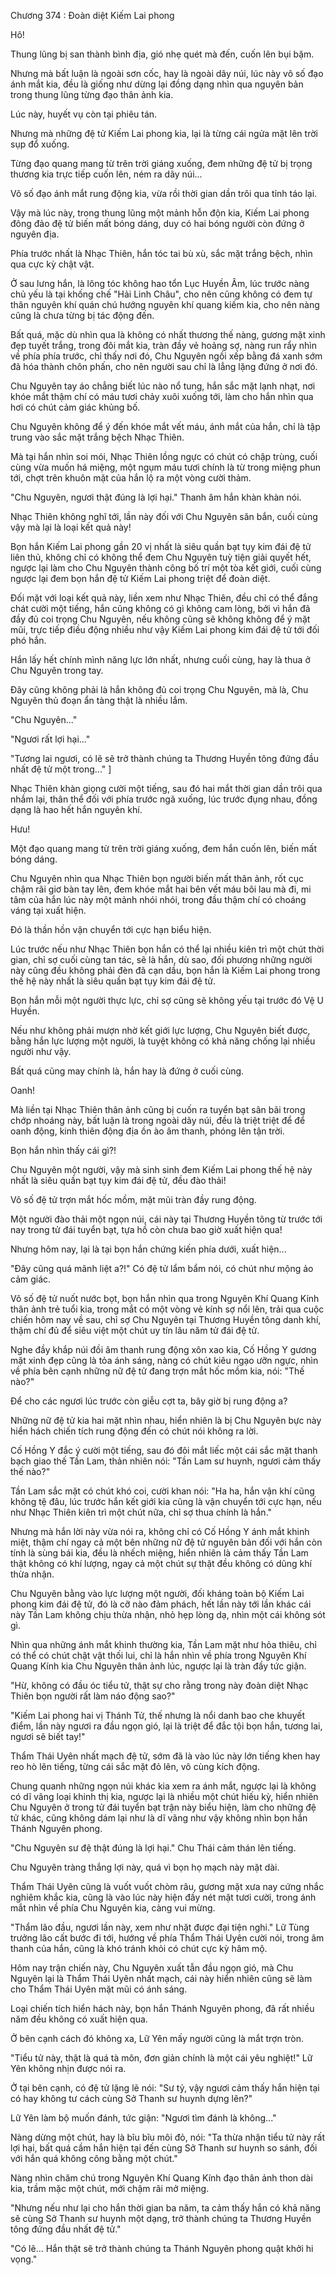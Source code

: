 




Chương 374 : Đoàn diệt Kiếm Lai phong


Hô!

Thung lũng bị san thành bình địa, gió nhẹ quét mà đến, cuốn lên bụi bặm.

Nhưng mà bất luận là ngoài sơn cốc, hay là ngoài dãy núi, lúc này vô số đạo ánh mắt kia, đều là giống như dừng lại đồng dạng nhìn qua nguyên bản trong thung lũng từng đạo thân ảnh kia.

Lúc này, huyết vụ còn tại phiêu tán.

Nhưng mà những đệ tử Kiếm Lai phong kia, lại là từng cái ngửa mặt lên trời sụp đổ xuống.

Từng đạo quang mang từ trên trời giáng xuống, đem những đệ tử bị trọng thương kia trực tiếp cuốn lên, ném ra dãy núi...

Vô số đạo ánh mắt rung động kia, vừa rồi thời gian dần trôi qua tỉnh táo lại.

Vậy mà lúc này, trong thung lũng một mảnh hỗn độn kia, Kiếm Lai phong đông đảo đệ tử biến mất bóng dáng, duy có hai bóng người còn đứng ở nguyên địa.

Phía trước nhất là Nhạc Thiên, hắn tóc tai bù xù, sắc mặt trắng bệch, nhìn qua cực kỳ chật vật.

Ở sau lưng hắn, là lông tóc không hao tổn Lục Huyền Âm, lúc trước nàng chủ yếu là tại khống chế "Hải Linh Châu", cho nên cũng không có đem tự thân nguyên khí quán chú hướng nguyên khí quang kiếm kia, cho nên nàng cũng là chưa từng bị tác động đến.

Bất quá, mặc dù nhìn qua là không có nhất thương thế nàng, gương mặt xinh đẹp tuyết trắng, trong đôi mắt kia, tràn đầy vẻ hoảng sợ, nàng run rẩy nhìn về phía phía trước, chỉ thấy nơi đó, Chu Nguyên ngồi xếp bằng đá xanh sớm đã hóa thành chôn phấn, cho nên người sau chỉ là lẳng lặng đứng ở nơi đó.

Chu Nguyên tay áo chẳng biết lúc nào nổ tung, hắn sắc mặt lạnh nhạt, nơi khóe mắt thậm chí có máu tươi chảy xuôi xuống tới, làm cho hắn nhìn qua hơi có chút cảm giác khủng bố.

Chu Nguyên không để ý đến khóe mắt vết máu, ánh mắt của hắn, chỉ là tập trung vào sắc mặt trắng bệch Nhạc Thiên.

Mà tại hắn nhìn soi mói, Nhạc Thiên lồng ngực có chút có chập trùng, cuối cùng vừa muốn há miệng, một ngụm máu tươi chính là từ trong miệng phun tới, chợt trên khuôn mặt của hắn lộ ra một vòng cười thảm.

"Chu Nguyên, ngươi thật đúng là lợi hại." Thanh âm hắn khàn khàn nói.

Nhạc Thiên không nghĩ tới, lần này đối với Chu Nguyên săn bắn, cuối cùng vậy mà lại là loại kết quả này!

Bọn hắn Kiếm Lai phong gần 20 vị nhất là siêu quần bạt tụy kim đái đệ tử liên thủ, không chỉ có không thể đem Chu Nguyên tuỳ tiện giải quyết hết, ngược lại làm cho Chu Nguyên thành công bố trí một tòa kết giới, cuối cùng ngược lại đem bọn hắn đệ tử Kiếm Lai phong triệt để đoàn diệt.

Đối mặt với loại kết quả này, liền xem như Nhạc Thiên, đều chỉ có thể đắng chát cười một tiếng, hắn cũng không có gì không cam lòng, bởi vì hắn đã đầy đủ coi trọng Chu Nguyên, nếu không cũng sẽ không không để ý mặt mũi, trực tiếp điều động nhiều như vậy Kiếm Lai phong kim đái đệ tử tới đối phó hắn.

Hắn lấy hết chính mình năng lực lớn nhất, nhưng cuối cùng, hay là thua ở Chu Nguyên trong tay.

Đây cũng không phải là hắn không đủ coi trọng Chu Nguyên, mà là, Chu Nguyên thủ đoạn ẩn tàng thật là nhiều lắm.

"Chu Nguyên..."

"Ngươi rất lợi hại..."

"Tương lai ngươi, có lẽ sẽ trở thành chúng ta Thương Huyền tông đứng đầu nhất đệ tử một trong..." ]

Nhạc Thiên khàn giọng cười một tiếng, sau đó hai mắt thời gian dần trôi qua nhắm lại, thân thể đối với phía trước ngã xuống, lúc trước đụng nhau, đồng dạng là hao hết hắn nguyên khí.

Hưu!

Một đạo quang mang từ trên trời giáng xuống, đem hắn cuốn lên, biến mất bóng dáng.

Chu Nguyên nhìn qua Nhạc Thiên bọn người biến mất thân ảnh, rốt cục chậm rãi giơ bàn tay lên, đem khóe mắt hai bên vết máu bôi lau mà đi, mi tâm của hắn lúc này một mảnh nhói nhói, trong đầu thậm chí có choáng váng tại xuất hiện.

Đó là thần hồn vận chuyển tới cực hạn biểu hiện.

Lúc trước nếu như Nhạc Thiên bọn hắn có thể lại nhiều kiên trì một chút thời gian, chỉ sợ cuối cùng tan tác, sẽ là hắn, dù sao, đối phương những người này cũng đều không phải đèn đã cạn dầu, bọn hắn là Kiếm Lai phong trong thế hệ này nhất là siêu quần bạt tụy kim đái đệ tử.

Bọn hắn mỗi một người thực lực, chỉ sợ cũng sẽ không yếu tại trước đó Vệ U Huyền.

Nếu như không phải mượn nhờ kết giới lực lượng, Chu Nguyên biết được, bằng hắn lực lượng một người, là tuyệt không có khả năng chống lại nhiều người như vậy.

Bất quá cũng may chính là, hắn hay là đứng ở cuối cùng.

Oanh!

Mà liền tại Nhạc Thiên thân ảnh cũng bị cuốn ra tuyển bạt sân bãi trong chớp nhoáng này, bất luận là trong ngoài dãy núi, đều là triệt triệt để để oanh động, kinh thiên động địa ồn ào âm thanh, phóng lên tận trời.

Bọn hắn nhìn thấy cái gì?!

Chu Nguyên một người, vậy mà sinh sinh đem Kiếm Lai phong thế hệ này nhất là siêu quần bạt tụy kim đái đệ tử, đều đào thải!

Vô số đệ tử trợn mắt hốc mồm, mặt mũi tràn đầy rung động.

Một người đào thải một ngọn núi, cái này tại Thương Huyền tông từ trước tới nay trong tử đái tuyển bạt, tựa hồ còn chưa bao giờ xuất hiện qua!

Nhưng hôm nay, lại là tại bọn hắn chứng kiến phía dưới, xuất hiện...

"Đây cũng quá mãnh liệt a?!" Có đệ tử lẩm bẩm nói, có chút như mộng ảo cảm giác.

Vô số đệ tử nuốt nước bọt, bọn hắn nhìn qua trong Nguyên Khí Quang Kính thân ảnh trẻ tuổi kia, trong mắt có một vòng vẻ kính sợ nổi lên, trải qua cuộc chiến hôm nay về sau, chỉ sợ Chu Nguyên tại Thương Huyền tông danh khí, thậm chí đủ để siêu việt một chút uy tín lâu năm tử đái đệ tử.

Nghe đầy khắp núi đồi âm thanh rung động xôn xao kia, Cố Hồng Y gương mặt xinh đẹp cũng là tỏa ánh sáng, nàng có chút kiêu ngạo ưỡn ngực, nhìn về phía bên cạnh những nữ đệ tử đang trợn mắt hốc mồm kia, nói: "Thế nào?"

Để cho các ngươi lúc trước còn giễu cợt ta, bây giờ bị rung động a?

Những nữ đệ tử kia hai mặt nhìn nhau, hiển nhiên là bị Chu Nguyên bực này hiển hách chiến tích rung động đến có chút nói không ra lời.

Cố Hồng Y đắc ý cười một tiếng, sau đó đôi mắt liếc một cái sắc mặt thanh bạch giao thế Tần Lam, thản nhiên nói: "Tần Lam sư huynh, ngươi cảm thấy thế nào?"

Tần Lam sắc mặt có chút khó coi, cười khan nói: "Ha ha, hắn vận khí cũng không tệ đâu, lúc trước hắn kết giới kia cũng là vận chuyển tới cực hạn, nếu như Nhạc Thiên kiên trì một chút nữa, chỉ sợ thua chính là hắn."

Nhưng mà hắn lời này vừa nói ra, không chỉ có Cố Hồng Y ánh mắt khinh miệt, thậm chí ngay cả một bên những nữ đệ tử nguyên bản đối với hắn còn tính là sùng bái kia, đều là nhếch miệng, hiển nhiên là cảm thấy Tần Lam thật không có khí lượng, ngay cả một chút sự thật đều không có dũng khí thừa nhận.

Chu Nguyên bằng vào lực lượng một người, đối kháng toàn bộ Kiếm Lai phong kim đái đệ tử, đó là cỡ nào đảm phách, hết lần này tới lần khác cái này Tần Lam không chịu thừa nhận, nhỏ hẹp lòng dạ, nhìn một cái không sót gì.

Nhìn qua những ánh mắt khinh thường kia, Tần Lam mặt như hỏa thiêu, chỉ có thể có chút chật vật thối lui, chỉ là hắn nhìn về phía trong Nguyên Khí Quang Kính kia Chu Nguyên thân ảnh lúc, ngược lại là tràn đầy tức giận.

"Hừ, không có đầu óc tiểu tử, thật sự cho rằng trong này đoàn diệt Nhạc Thiên bọn người rất làm náo động sao?"

"Kiếm Lai phong hai vị Thánh Tử, thế nhưng là nổi danh bao che khuyết điểm, lần này ngươi ra đầu ngọn gió, lại là triệt để đắc tội bọn hắn, tương lai, ngươi sẽ biết tay!"

Thẩm Thái Uyên nhất mạch đệ tử, sớm đã là vào lúc này lớn tiếng khen hay reo hò lên tiếng, từng cái sắc mặt đỏ lên, vô cùng kích động.

Chung quanh những ngọn núi khác kia xem ra ánh mắt, ngược lại là không có dĩ vãng loại khinh thị kia, ngược lại là nhiều một chút hiếu kỳ, hiển nhiên Chu Nguyên ở trong tử đái tuyển bạt trận này biểu hiện, làm cho những đệ tử khác, cũng không dám lại như là dĩ vãng như vậy không nhìn bọn hắn Thánh Nguyên phong.

"Chu Nguyên sư đệ thật đúng là lợi hại." Chu Thái cảm thán lên tiếng.

Chu Nguyên tràng thắng lợi này, quá vì bọn họ mạch này mặt dài.

Thẩm Thái Uyên cũng là vuốt vuốt chòm râu, gương mặt xưa nay cứng nhắc nghiêm khắc kia, cũng là vào lúc này hiện đầy nét mặt tươi cười, trong ánh mắt nhìn về phía Chu Nguyên kia, càng vui mừng.

"Thẩm lão đầu, ngươi lần này, xem như nhặt được đại tiện nghi." Lữ Tùng trưởng lão cất bước đi tới, hướng về phía Thẩm Thái Uyên cười nói, trong âm thanh của hắn, cũng là khó tránh khỏi có chút cực kỳ hâm mộ.

Hôm nay trận chiến này, Chu Nguyên xuất tẫn đầu ngọn gió, mà Chu Nguyên lại là Thẩm Thái Uyên nhất mạch, cái này hiển nhiên cũng sẽ làm cho Thẩm Thái Uyên mặt mũi có ánh sáng.

Loại chiến tích hiển hách này, bọn hắn Thánh Nguyên phong, đã rất nhiều năm đều không có xuất hiện qua.

Ở bên cạnh cách đó không xa, Lữ Yên mấy người cũng là mắt trợn tròn.

"Tiểu tử này, thật là quá tà môn, đơn giản chính là một cái yêu nghiệt!" Lữ Yên không nhịn được nói ra.

Ở tại bên cạnh, có đệ tử lặng lẽ nói: "Sư tỷ, vậy ngươi cảm thấy hắn hiện tại có hay không tư cách cùng Sở Thanh sư huynh dựng lên?"

Lữ Yên làm bộ muốn đánh, tức giận: "Ngươi tìm đánh là không..."

Nàng dừng một chút, hay là bĩu bĩu môi đỏ, nói: "Ta thừa nhận tiểu tử này rất lợi hại, bất quá cầm hắn hiện tại đến cùng Sở Thanh sư huynh so sánh, đối với hắn quá không công bằng một chút."

Nàng nhìn chăm chú trong Nguyên Khí Quang Kính đạo thân ảnh thon dài kia, trầm mặc một chút, mới chậm rãi mở miệng.

"Nhưng nếu như lại cho hắn thời gian ba năm, ta cảm thấy hắn có khả năng sẽ cùng Sở Thanh sư huynh một dạng, trở thành chúng ta Thương Huyền tông đứng đầu nhất đệ tử."

"Có lẽ... Hắn thật sẽ trở thành chúng ta Thánh Nguyên phong quật khởi hi vọng."




